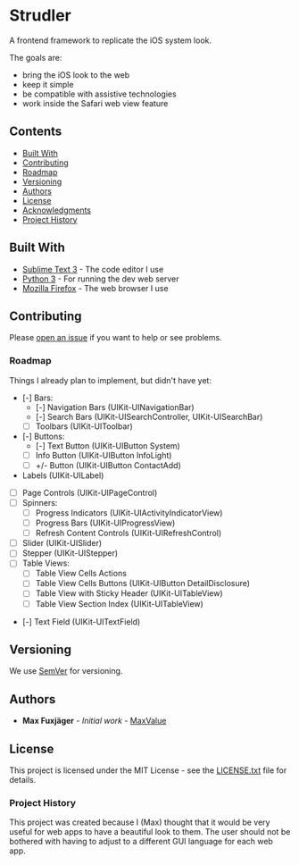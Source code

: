 # Strudler

A frontend framework to replicate the iOS system look.

The goals are:
* bring the iOS look to the web
* keep it simple
* be compatible with assistive technologies
* work inside the Safari web view feature

## Contents
* [Built With](#built-with)
* [Contributing](#contributing)
*    [Roadmap](#roadmap)
* [Versioning](#versioning)
* [Authors](#authors)
* [License](#license)
* [Acknowledgments](#acknowledgments)
*    [Project History](#project-history)

## Built With

* [Sublime Text 3](https://www.sublimetext.com/) - The code editor I use
* [Python 3](https://www.sublimetext.com/) - For running the dev web server
* [Mozilla Firefox](https://www.mozilla.org/en-US/firefox/new/) - The web browser I use

## Contributing

Please [open an issue](https://github.com/MaxValue/Strudler/issues/new) if you want to help or see problems.

### Roadmap
Things I already plan to implement, but didn't have yet:
- [-] Bars:
   - [-] Navigation Bars (UIKit-UINavigationBar)
   - [-] Search Bars (UIKit-UISearchController, UIKit-UISearchBar)
   - [ ] Toolbars (UIKit-UIToolbar)
- [-] Buttons:
   - [-] Text Button (UIKit-UIButton System)
   - [ ] Info Button (UIKit-UIButton InfoLight)
   - [ ] +/- Button (UIKit-UIButton ContactAdd)
- Labels (UIKit-UILabel)
- [ ] Page Controls (UIKit-UIPageControl)
- [ ] Spinners:
   - [ ] Progress Indicators (UIKit-UIActivityIndicatorView)
   - [ ] Progress Bars (UIKit-UIProgressView)
   - [ ] Refresh Content Controls (UIKit-UIRefreshControl)
- [ ] Slider (UIKit-UISlider)
- [ ] Stepper (UIKit-UIStepper)
- [ ] Table Views:
   - [ ] Table View Cells Actions
   - [ ] Table View Cells Buttons (UIKit-UIButton DetailDisclosure)
   - [ ] Table View with Sticky Header (UIKit-UITableView)
   - [ ] Table View Section Index (UIKit-UITableView)
- [-] Text Field (UIKit-UITextField)

## Versioning

We use [SemVer](http://semver.org/) for versioning.

## Authors

* **Max Fuxjäger** - *Initial work* - [MaxValue](https://github.com/MaxValue)

## License

This project is licensed under the MIT License - see the [LICENSE.txt](LICENSE.txt) file for details.

### Project History
This project was created because I (Max) thought that it would be very useful
for web apps to have a beautiful look to them.
The user should not be bothered with having to adjust to a different
GUI language for each web app.

